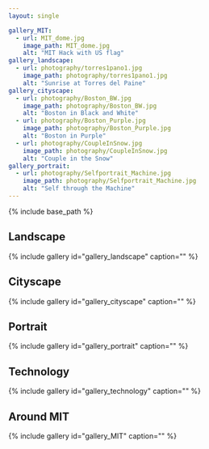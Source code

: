 ```yaml
---
layout: single

gallery_MIT:
  - url: MIT_dome.jpg
    image_path: MIT_dome.jpg
    alt: "MIT Hack with US flag"
gallery_landscape:
  - url: photography/torres1pano1.jpg
    image_path: photography/torres1pano1.jpg
    alt: "Sunrise at Torres del Paine"
gallery_cityscape:
  - url: photography/Boston_BW.jpg
    image_path: photography/Boston_BW.jpg
    alt: "Boston in Black and White"
  - url: photography/Boston_Purple.jpg 
    image_path: photography/Boston_Purple.jpg
    alt: "Boston in Purple"
  - url: photography/CoupleInSnow.jpg 
    image_path: photography/CoupleInSnow.jpg
    alt: "Couple in the Snow"
gallery_portrait:
  - url: photography/Selfportrait_Machine.jpg
    image_path: photography/Selfportrait_Machine.jpg
    alt: "Self through the Machine"
---
```


{% include base_path %}

## Landscape

{% include gallery id="gallery_landscape" caption="" %}

## Cityscape

{% include gallery id="gallery_cityscape" caption="" %}

## Portrait

{% include gallery id="gallery_portrait" caption="" %}

## Technology

{% include gallery id="gallery_technology" caption="" %}

## Around MIT

{% include gallery id="gallery_MIT" caption="" %}

